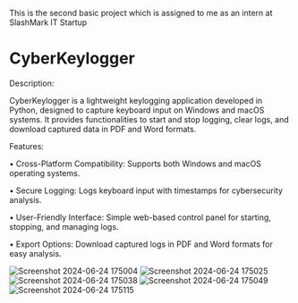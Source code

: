 This is the second basic project which is assigned to me as an intern at SlashMark IT Startup


# CyberKeylogger


Description: 


CyberKeylogger is a lightweight keylogging application developed in Python, designed to capture keyboard input on Windows and macOS systems. It provides functionalities to start and stop logging, clear logs, and download captured data in PDF and Word formats.

Features:

•	Cross-Platform Compatibility: Supports both Windows and macOS operating systems.

•	Secure Logging: Logs keyboard input with timestamps for cybersecurity analysis.

•	User-Friendly Interface: Simple web-based control panel for starting, stopping, and managing logs.

•	Export Options: Download captured logs in PDF and Word formats for easy analysis.

![Screenshot 2024-06-24 175004](https://github.com/czr-snail/Keylogger-Project-for-Windows-and-OSX/assets/162822108/0c010a39-78bd-448f-ad44-b187fa689129)
![Screenshot 2024-06-24 175025](https://github.com/czr-snail/Keylogger-Project-for-Windows-and-OSX/assets/162822108/febcf4b1-a295-4fc7-a878-4f9a843e1f28)
![Screenshot 2024-06-24 175038](https://github.com/czr-snail/Keylogger-Project-for-Windows-and-OSX/assets/162822108/8388daf1-74bf-44aa-8e9e-f16f39d9e311)
![Screenshot 2024-06-24 175049](https://github.com/czr-snail/Keylogger-Project-for-Windows-and-OSX/assets/162822108/633ad56c-746c-4a7e-9f04-012134b2c03d)
![Screenshot 2024-06-24 175115](https://github.com/czr-snail/Keylogger-Project-for-Windows-and-OSX/assets/162822108/53f40d8b-50c7-43c2-963f-23430910513a)
